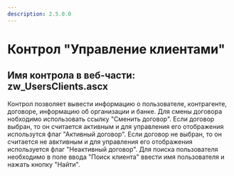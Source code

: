 ```yaml
---
description: 2.5.0.0
---
```


# Контрол "Управление клиентами"

## Имя контрола в веб-части: zw\_UsersClients.ascx

Контрол позволяет вывести информацию о пользователе, контрагенте, договоре, информацию об организации и банке. Для смены договора нобходимо использовать ссылку "Сменить договор". Если договор выбран, то он считается активным и для управления его отображения использутся флаг "Активный договор". Если договор не выбран, то он считается не авктивным и для управления его отображения используется флаг "Неактивный договор". Для поиска пользователя необходимо в поле ввода "Поиск клиента" ввести имя пользователя и нажать кнопку "Найти".

